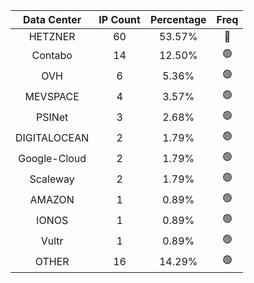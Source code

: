 | Data Center | IP Count | Percentage | Freq |
|:------------:|:--------:|:-----------:|:-----:|
| HETZNER | 60 | 53.57% | 🔴 |
| Contabo | 14 | 12.50% | 🟢 |
| OVH | 6 | 5.36% | 🟢 |
| MEVSPACE | 4 | 3.57% | 🟢 |
| PSINet | 3 | 2.68% | 🟢 |
| DIGITALOCEAN | 2 | 1.79% | 🟢 |
| Google-Cloud | 2 | 1.79% | 🟢 |
| Scaleway | 2 | 1.79% | 🟢 |
| AMAZON | 1 | 0.89% | 🟢 |
| IONOS | 1 | 0.89% | 🟢 |
| Vultr | 1 | 0.89% | 🟢 |
| OTHER | 16 | 14.29% | 🟢 |